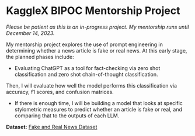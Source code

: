 # KaggleX BIPOC Mentorship Project

_Please be patient as this is an in-progress project. My mentorship runs until December 14, 2023._

My mentorship project explores the use of prompt engineering in determining whether a news article is fake or real news. At this early stage, the planned phases include:
- Evaluating ChatGPT as a tool for fact-checking via zero shot classification and zero shot chain-of-thought classification.

Then, I will evaluate how well the model performs this classification via accuracy, f1 scores, and confusion matrices. 
- If there is enough time, I will be building a model that looks at specific stylometric measures to predict whether an article is fake or real, and comparing that to the outputs of each LLM.

__Dataset:__ [Fake and Real News Dataset](https://www.kaggle.com/datasets/clmentbisaillon/fake-and-real-news-dataset)

